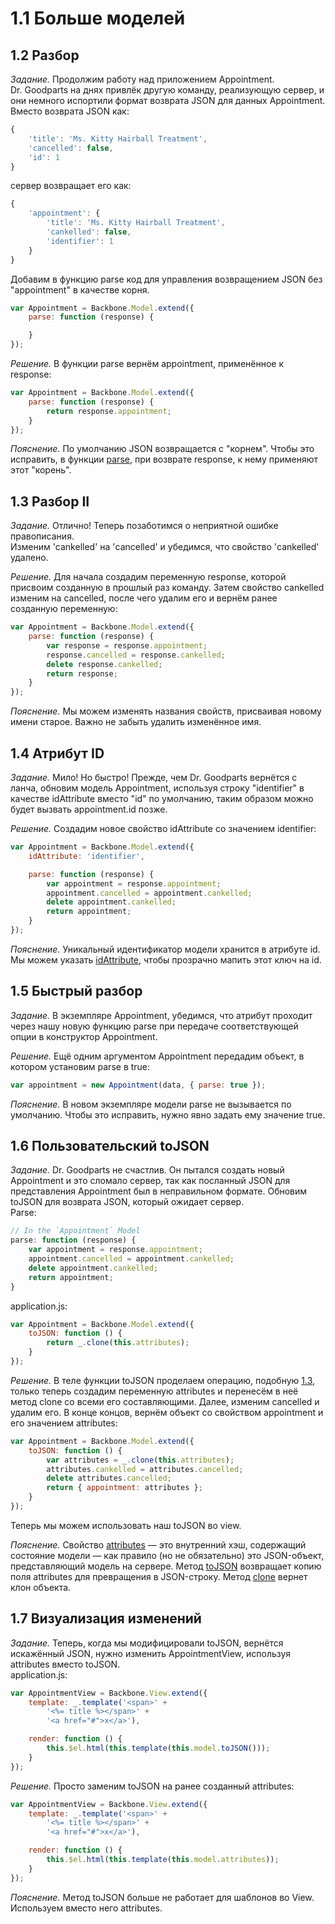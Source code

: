 # 1.1 Больше моделей

## 1.2 Разбор

_Задание._
Продолжим работу над приложением Appointment.    
Dr. Goodparts на днях привлёк другую команду, реализующую сервер, и они немного испортили формат возврата JSON для данных Appointment. Вместо возврата JSON как: 
```javascript
{
    'title': 'Ms. Kitty Hairball Treatment',
    'cancelled': false,
    'id': 1
}
```
сервер возвращает его как: 
```javascript
{
    'appointment': {
        'title': 'Ms. Kitty Hairball Treatment',
        'cankelled': false, 
        'identifier': 1
    }
} 
``` 
Добавим в функцию parse код для управления возвращением JSON без "appointment" в качестве корня.
```javascript
var Appointment = Backbone.Model.extend({
    parse: function (response) {

    }
});
```

_Решение._
В функции parse вернём appointment, применённое к response:
```javascript
var Appointment = Backbone.Model.extend({
    parse: function (response) {
        return response.appointment;
    }
});
```

_Пояснение._
По умолчанию JSON возвращается с "корнем". Чтобы это исправить, в функции [parse](http://backbonejs.ru/#Model-parse), при возврате response, к нему применяют этот "корень".

## 1.3 Разбор II

_Задание._ 
Отлично! Теперь позаботимся о неприятной ошибке правописания.   
Изменим 'cankelled' на 'cancelled' и убедимся, что свойство 'cankelled' удалено.   

_Решение._
Для начала создадим переменную response, которой присвоим созданную в прошлый раз команду. Затем свойство cankelled изменим на cancelled, после чего удалим его и вернём ранее созданную переменную:
```javascript
var Appointment = Backbone.Model.extend({
    parse: function (response) {
        var response = response.appointment;
        response.cancelled = response.cankelled;
        delete response.cankelled;
        return response;
    }
});
```

_Пояснение._
Мы можем изменять названия свойств, присваивая новому имени старое. Важно не забыть удалить изменённое имя.

## 1.4 Атрибут ID

_Задание._
Мило! Но быстро! Прежде, чем Dr. Goodparts вернётся с ланча, обновим модель Appointment, используя строку "identifier" в качестве idAttribute вместо "id" по умолчанию, таким образом можно будет вызвать appointment.id позже. 

_Решение._
Создадим новое свойство idAttribute со значением identifier:
```javascript
var Appointment = Backbone.Model.extend({
    idAttribute: 'identifier',

    parse: function (response) {
        var appointment = response.appointment;
        appointment.cancelled = appointment.cankelled;
        delete appointment.cankelled;
        return appointment;
    }
});
```

_Пояснение._
Уникальный идентификатор модели хранится в атрибуте id. Мы можем указать [idAttribute](http://backbonejs.ru/#Model-idAttribute), чтобы прозрачно мапить этот ключ на id.

## 1.5 Быстрый разбор

_Задание._
В экземпляре Appointment, убедимся, что атрибут проходит через нашу новую функцию parse при передаче соответствующей опции в конструктор Appointment.

_Решение._
Ещё одним аргументом Appointment передадим объект, в котором установим parse в true:
```javascript
var appointment = new Appointment(data, { parse: true });
```

_Пояснение._
В новом экземпляре модели parse не вызывается по умолчанию. Чтобы это исправить, нужно явно задать ему значение true.

## 1.6 Пользовательский toJSON

_Задание._
Dr. Goodparts не счастлив. Он пытался создать новый Appointment и это сломало сервер, так как посланный JSON для представления Appointment был в неправильном формате. Обновим toJSON для возврата JSON, который ожидает сервер.    
Parse:
```javascript
// In the `Appointment` Model
parse: function (response) {
    var appointment = response.appointment;
    appointment.cancelled = appointment.cankelled;
    delete appointment.cankelled;
    return appointment;
}
```
application.js:
```javascript
var Appointment = Backbone.Model.extend({
    toJSON: function () {
        return _.clone(this.attributes);
    }
});
```

_Решение._
В теле функции toJSON проделаем операцию, подобную [1.3](https://github.com/preigile/codeschool-hints/blob/master/JavaScript/Anatomy_of_Backbone_js_Part_2/1.more_models.md#13-%D0%A0%D0%B0%D0%B7%D0%B1%D0%BE%D1%80-ii), только теперь создадим переменную attributes и перенесём в неё метод clone со всеми его составляющими. Далее, изменим cancelled и удалим его. В конце концов, вернём объект со свойством appointment и его значением attributes:
```javascript
var Appointment = Backbone.Model.extend({
    toJSON: function () {
        var attributes = _.clone(this.attributes);
        attributes.cankelled = attributes.cancelled;
        delete attributes.cancelled;
        return { appointment: attributes };
    }
});
```
Теперь мы можем использовать наш toJSON во view.

_Пояснение._
Свойство [attributes](http://backbonejs.ru/#Model-attributes) — это внутренний хэш, содержащий состояние модели — как правило (но не обязательно) это JSON-объект, представляющий модель на сервере. Метод [toJSON](http://backbonejs.ru/#Model-toJSON) возвращает копию поля attributes для превращения в JSON-строку. Метод [clone](http://underscorejs.ru/#clone) вернет клон объекта.

## 1.7 Визуализация изменений

_Задание._
Теперь, когда мы модифицировали toJSON, вернётся искажённый  JSON, нужно изменить AppointmentView, используя attributes вместо toJSON.    
application.js:
```javascript
var AppointmentView = Backbone.View.extend({
    template: _.template('<span>' +
        '<%= title %></span>' +
        '<a href="#">x</a>'),

    render: function () {
        this.$el.html(this.template(this.model.toJSON()));
    }
});
```

_Решение._
Просто заменим toJSON на ранее созданный attributes:
```javascript
var AppointmentView = Backbone.View.extend({
    template: _.template('<span>' +
        '<%= title %></span>' +
        '<a href="#">x</a>'),

    render: function () {
        this.$el.html(this.template(this.model.attributes));
    }
});
```

_Пояснение._
Метод toJSON больше не работает для шаблонов во View. Используем вместо него attributes.